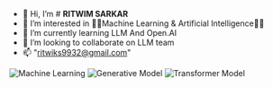 - 👋 Hi, I’m # **RITWIM SARKAR**
- 👀 I’m interested in 🤖🤖Machine Learning & Artificial Intelligence🤖🤖
- 🌱 I’m currently learning LLM And Open.AI
- 💞️ I’m looking to collaborate on LLM team
- 📫 "ritwiks9932@gmail.com"
<!---
ritwiks9635/ritwiks9635 is a ✨ special ✨ repository because its `README.md` (this file) appears on your GitHub profile.
You can click the Preview link to take a look at your changes.
--->
![Machine Learning](https://encrypted-tbn0.gstatic.com/images?q=tbn:ANd9GcS8bSAgB8CeBASq0NevaMAPES7ekvpv5t67EA&usqp=CAU)
![Generative Model](https://encrypted-tbn0.gstatic.com/images?q=tbn:ANd9GcR3OJCiTzUhgRcHwGV2i9DOy_lq8jemRBjSPg&usqp=CAU)
![Transformer Model](https://encrypted-tbn0.gstatic.com/images?q=tbn:ANd9GcTzJuiW1eHje6a9WFKLV7KBos5wiUoVx3gNKQ&usqp=CAU)
